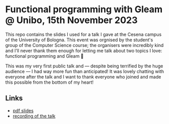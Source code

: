 # Functional programming with Gleam @ Unibo, 15th November 2023

This repo contains the slides I used for a talk I gave at the Cesena campus of the University of Bologna.
This event was orgnised by the student's group of the Computer Science course; the organisers were incredibly kind and I'll never thank them enough for letting me talk about two topics I love: functional programming and Gleam 💜

This was my very first public talk and — despite being terrified by the huge audience — I had way more fun than anticipated!
It was lovely chatting with everyone after the talk and I want to thank everyone who joined and made this possible from the bottom of my heart!

## Links

- [pdf slides]()
- [recording of the talk](https://www.youtube.com/watch?v=PpasgrDsKis)
